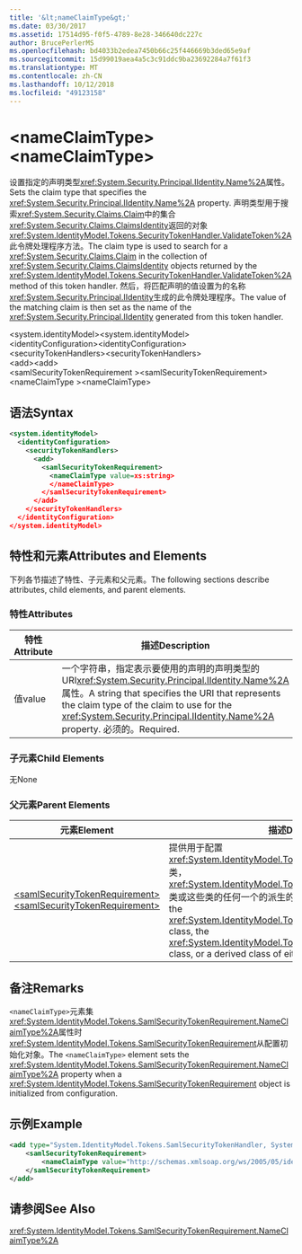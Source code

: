 ```yaml
---
title: '&lt;nameClaimType&gt;'
ms.date: 03/30/2017
ms.assetid: 17514d95-f0f5-4789-8e28-346640dc227c
author: BrucePerlerMS
ms.openlocfilehash: bd4033b2edea7450b66c25f446669b3ded65e9af
ms.sourcegitcommit: 15d99019aea4a5c3c91ddc9ba23692284a7f61f3
ms.translationtype: MT
ms.contentlocale: zh-CN
ms.lasthandoff: 10/12/2018
ms.locfileid: "49123158"
---
```

# <a name="ltnameclaimtypegt"></a><span data-ttu-id="29524-102">&lt;nameClaimType&gt;</span><span class="sxs-lookup"><span data-stu-id="29524-102">&lt;nameClaimType&gt;</span></span>
<span data-ttu-id="29524-103">设置指定的声明类型<xref:System.Security.Principal.IIdentity.Name%2A>属性。</span><span class="sxs-lookup"><span data-stu-id="29524-103">Sets the claim type that specifies the <xref:System.Security.Principal.IIdentity.Name%2A> property.</span></span> <span data-ttu-id="29524-104">声明类型用于搜索<xref:System.Security.Claims.Claim>中的集合<xref:System.Security.Claims.ClaimsIdentity>返回的对象<xref:System.IdentityModel.Tokens.SecurityTokenHandler.ValidateToken%2A>此令牌处理程序方法。</span><span class="sxs-lookup"><span data-stu-id="29524-104">The claim type is used to search for a <xref:System.Security.Claims.Claim> in the collection of <xref:System.Security.Claims.ClaimsIdentity> objects returned by the <xref:System.IdentityModel.Tokens.SecurityTokenHandler.ValidateToken%2A> method of this token handler.</span></span> <span data-ttu-id="29524-105">然后，将匹配声明的值设置为的名称<xref:System.Security.Principal.IIdentity>生成的此令牌处理程序。</span><span class="sxs-lookup"><span data-stu-id="29524-105">The value of the matching claim is then set as the name of the <xref:System.Security.Principal.IIdentity> generated from this token handler.</span></span>  
  
 <span data-ttu-id="29524-106">\<system.identityModel></span><span class="sxs-lookup"><span data-stu-id="29524-106">\<system.identityModel></span></span>  
<span data-ttu-id="29524-107">\<identityConfiguration></span><span class="sxs-lookup"><span data-stu-id="29524-107">\<identityConfiguration></span></span>  
<span data-ttu-id="29524-108">\<securityTokenHandlers></span><span class="sxs-lookup"><span data-stu-id="29524-108">\<securityTokenHandlers></span></span>  
<span data-ttu-id="29524-109">\<add></span><span class="sxs-lookup"><span data-stu-id="29524-109">\<add></span></span>  
<span data-ttu-id="29524-110">\<samlSecurityTokenRequirement ></span><span class="sxs-lookup"><span data-stu-id="29524-110">\<samlSecurityTokenRequirement></span></span>  
<span data-ttu-id="29524-111">\<nameClaimType ></span><span class="sxs-lookup"><span data-stu-id="29524-111">\<nameClaimType></span></span>  
  
## <a name="syntax"></a><span data-ttu-id="29524-112">语法</span><span class="sxs-lookup"><span data-stu-id="29524-112">Syntax</span></span>  
  
```xml  
<system.identityModel>  
  <identityConfiguration>  
    <securityTokenHandlers>  
      <add>  
        <samlSecurityTokenRequirement>  
          <nameClaimType value=xs:string>  
          </nameClaimType>  
        </samlSecurityTokenRequirement>  
      </add>  
    </securityTokenHandlers>  
  </identityConfiguration>  
</system.identityModel>  
```  
  
## <a name="attributes-and-elements"></a><span data-ttu-id="29524-113">特性和元素</span><span class="sxs-lookup"><span data-stu-id="29524-113">Attributes and Elements</span></span>  
 <span data-ttu-id="29524-114">下列各节描述了特性、子元素和父元素。</span><span class="sxs-lookup"><span data-stu-id="29524-114">The following sections describe attributes, child elements, and parent elements.</span></span>  
  
### <a name="attributes"></a><span data-ttu-id="29524-115">特性</span><span class="sxs-lookup"><span data-stu-id="29524-115">Attributes</span></span>  
  
|<span data-ttu-id="29524-116">特性</span><span class="sxs-lookup"><span data-stu-id="29524-116">Attribute</span></span>|<span data-ttu-id="29524-117">描述</span><span class="sxs-lookup"><span data-stu-id="29524-117">Description</span></span>|  
|---------------|-----------------|  
|<span data-ttu-id="29524-118">值</span><span class="sxs-lookup"><span data-stu-id="29524-118">value</span></span>|<span data-ttu-id="29524-119">一个字符串，指定表示要使用的声明的声明类型的 URI<xref:System.Security.Principal.IIdentity.Name%2A>属性。</span><span class="sxs-lookup"><span data-stu-id="29524-119">A string that specifies the URI that represents the claim type of the claim to use for the <xref:System.Security.Principal.IIdentity.Name%2A> property.</span></span> <span data-ttu-id="29524-120">必须的。</span><span class="sxs-lookup"><span data-stu-id="29524-120">Required.</span></span>|  
  
### <a name="child-elements"></a><span data-ttu-id="29524-121">子元素</span><span class="sxs-lookup"><span data-stu-id="29524-121">Child Elements</span></span>  
 <span data-ttu-id="29524-122">无</span><span class="sxs-lookup"><span data-stu-id="29524-122">None</span></span>  
  
### <a name="parent-elements"></a><span data-ttu-id="29524-123">父元素</span><span class="sxs-lookup"><span data-stu-id="29524-123">Parent Elements</span></span>  
  
|<span data-ttu-id="29524-124">元素</span><span class="sxs-lookup"><span data-stu-id="29524-124">Element</span></span>|<span data-ttu-id="29524-125">描述</span><span class="sxs-lookup"><span data-stu-id="29524-125">Description</span></span>|  
|-------------|-----------------|  
|[<span data-ttu-id="29524-126">\<samlSecurityTokenRequirement></span><span class="sxs-lookup"><span data-stu-id="29524-126">\<samlSecurityTokenRequirement></span></span>](../../../../../docs/framework/configure-apps/file-schema/windows-identity-foundation/samlsecuritytokenrequirement.md)|<span data-ttu-id="29524-127">提供用于配置<xref:System.IdentityModel.Tokens.SamlSecurityTokenHandler>类，<xref:System.IdentityModel.Tokens.Saml2SecurityTokenHandler>类或这些类的任何一个的派生的类。</span><span class="sxs-lookup"><span data-stu-id="29524-127">Provides configuration for the <xref:System.IdentityModel.Tokens.SamlSecurityTokenHandler> class, the <xref:System.IdentityModel.Tokens.Saml2SecurityTokenHandler> class, or a derived class of either of these classes.</span></span>|  
  
## <a name="remarks"></a><span data-ttu-id="29524-128">备注</span><span class="sxs-lookup"><span data-stu-id="29524-128">Remarks</span></span>  
 <span data-ttu-id="29524-129">`<nameClaimType>`元素集<xref:System.IdentityModel.Tokens.SamlSecurityTokenRequirement.NameClaimType%2A>属性时<xref:System.IdentityModel.Tokens.SamlSecurityTokenRequirement>从配置初始化对象。</span><span class="sxs-lookup"><span data-stu-id="29524-129">The `<nameClaimType>` element sets the <xref:System.IdentityModel.Tokens.SamlSecurityTokenRequirement.NameClaimType%2A> property when a <xref:System.IdentityModel.Tokens.SamlSecurityTokenRequirement> object is initialized from configuration.</span></span>  
  
## <a name="example"></a><span data-ttu-id="29524-130">示例</span><span class="sxs-lookup"><span data-stu-id="29524-130">Example</span></span>  
  
```xml  
<add type="System.IdentityModel.Tokens.SamlSecurityTokenHandler, System.IdentityModel">  
    <samlSecurityTokenRequirement>  
        <nameClaimType value="http://schemas.xmlsoap.org/ws/2005/05/identity/claims/name" />  
    </samlSecurityTokenRequirement>  
</add>  
```  
  
## <a name="see-also"></a><span data-ttu-id="29524-131">请参阅</span><span class="sxs-lookup"><span data-stu-id="29524-131">See Also</span></span>  
 <xref:System.IdentityModel.Tokens.SamlSecurityTokenRequirement.NameClaimType%2A>
